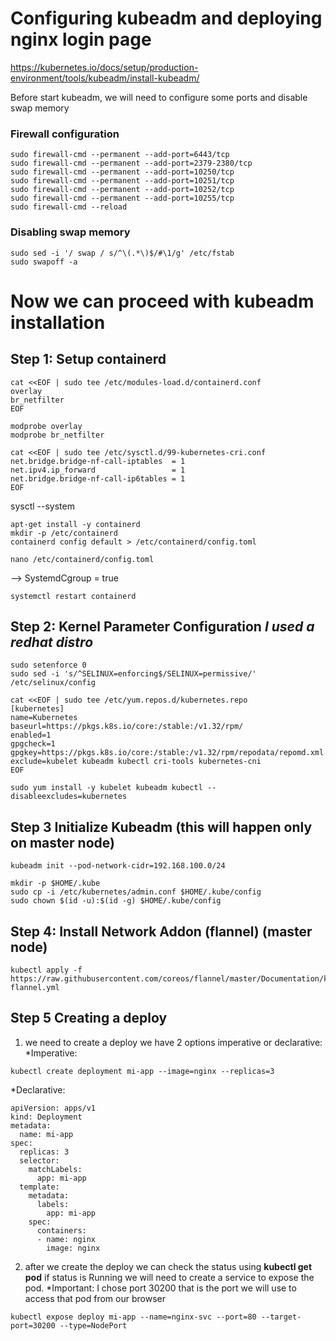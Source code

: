 # Configuring kubeadm and deploying nginx login page

https://kubernetes.io/docs/setup/production-environment/tools/kubeadm/install-kubeadm/

Before start kubeadm, we will need to configure some ports and disable swap memory

### Firewall configuration
```
sudo firewall-cmd --permanent --add-port=6443/tcp
sudo firewall-cmd --permanent --add-port=2379-2380/tcp
sudo firewall-cmd --permanent --add-port=10250/tcp
sudo firewall-cmd --permanent --add-port=10251/tcp
sudo firewall-cmd --permanent --add-port=10252/tcp
sudo firewall-cmd --permanent --add-port=10255/tcp
sudo firewall-cmd --reload
```

### Disabling swap memory
```
sudo sed -i '/ swap / s/^\(.*\)$/#\1/g' /etc/fstab
sudo swapoff -a
```

# Now we can proceed with kubeadm installation 


## Step 1: Setup containerd
```
cat <<EOF | sudo tee /etc/modules-load.d/containerd.conf
overlay
br_netfilter
EOF
```
```
modprobe overlay
modprobe br_netfilter
```
```
cat <<EOF | sudo tee /etc/sysctl.d/99-kubernetes-cri.conf
net.bridge.bridge-nf-call-iptables  = 1
net.ipv4.ip_forward                 = 1
net.bridge.bridge-nf-call-ip6tables = 1
EOF
```
sysctl --system
```
apt-get install -y containerd
mkdir -p /etc/containerd
containerd config default > /etc/containerd/config.toml
```
```
nano /etc/containerd/config.toml
```
--> SystemdCgroup = true
```
systemctl restart containerd
```

## Step 2: Kernel Parameter Configuration  *I used a redhat distro*
```
sudo setenforce 0
sudo sed -i 's/^SELINUX=enforcing$/SELINUX=permissive/' /etc/selinux/config
```
```
cat <<EOF | sudo tee /etc/yum.repos.d/kubernetes.repo
[kubernetes]
name=Kubernetes
baseurl=https://pkgs.k8s.io/core:/stable:/v1.32/rpm/
enabled=1
gpgcheck=1
gpgkey=https://pkgs.k8s.io/core:/stable:/v1.32/rpm/repodata/repomd.xml.key
exclude=kubelet kubeadm kubectl cri-tools kubernetes-cni
EOF
```
```
sudo yum install -y kubelet kubeadm kubectl --disableexcludes=kubernetes
```


## Step 3 Initialize Kubeadm (this will happen only on master node)
```
kubeadm init --pod-network-cidr=192.168.100.0/24 
```
```
mkdir -p $HOME/.kube
sudo cp -i /etc/kubernetes/admin.conf $HOME/.kube/config
sudo chown $(id -u):$(id -g) $HOME/.kube/config
```
## Step 4: Install Network Addon (flannel) (master node)
```
kubectl apply -f https://raw.githubusercontent.com/coreos/flannel/master/Documentation/kube-flannel.yml
```


## Step 5 Creating a deploy

1. we need to create a deploy we have 2 options imperative or declarative:
*Imperative:
```
kubectl create deployment mi-app --image=nginx --replicas=3
```
*Declarative:
```
apiVersion: apps/v1
kind: Deployment
metadata:
  name: mi-app
spec:
  replicas: 3
  selector:
    matchLabels:
      app: mi-app
  template:
    metadata:
      labels:
        app: mi-app
    spec:
      containers:
      - name: nginx
        image: nginx
```
2. after we create the deploy we can check the status using **kubectl get pod** if status is Running we will need to create a service to expose the pod.
*Important: I chose port 30200 that is the port we will use to access that pod from our browser
```
kubectl expose deploy mi-app --name=nginx-svc --port=80 --target-port=30200 --type=NodePort 
```
